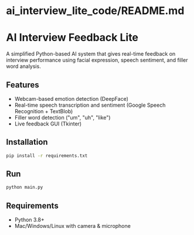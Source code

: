 # ai_interview_lite_code/README.md

# AI Interview Feedback Lite

A simplified Python-based AI system that gives real-time feedback on interview performance using facial expression, speech sentiment, and filler word analysis.

## Features
- Webcam-based emotion detection (DeepFace)
- Real-time speech transcription and sentiment (Google Speech Recognition + TextBlob)
- Filler word detection ("um", "uh", "like")
- Live feedback GUI (Tkinter)

## Installation
```bash
pip install -r requirements.txt
```

## Run
```bash
python main.py
```

## Requirements
- Python 3.8+
- Mac/Windows/Linux with camera & microphone
